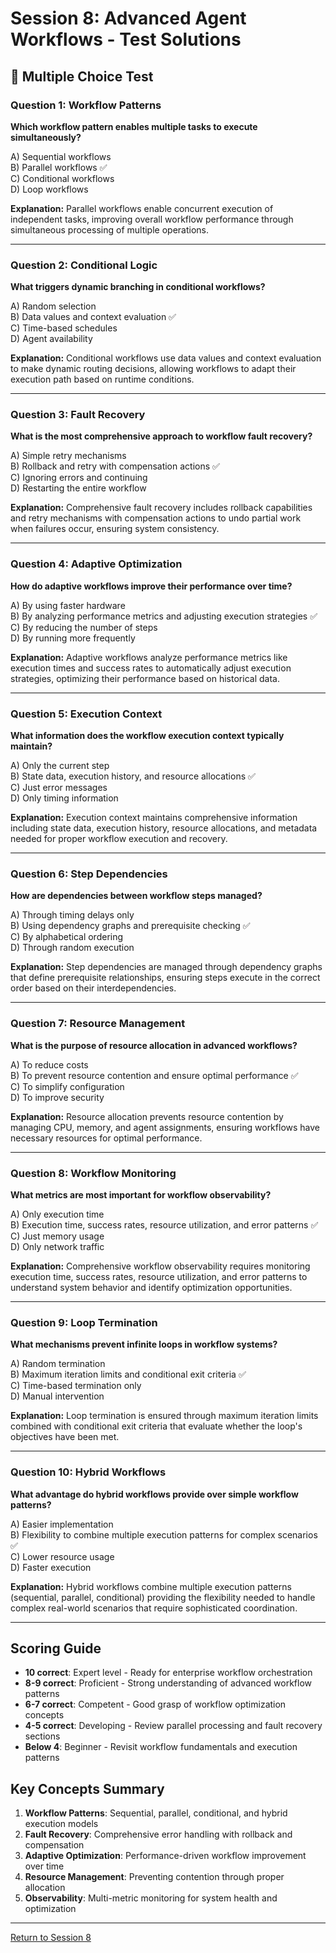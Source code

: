 # Session 8: Advanced Agent Workflows - Test Solutions

## 📝 Multiple Choice Test

### Question 1: Workflow Patterns
**Which workflow pattern enables multiple tasks to execute simultaneously?**

A) Sequential workflows  
B) Parallel workflows ✅  
C) Conditional workflows  
D) Loop workflows  

**Explanation:** Parallel workflows enable concurrent execution of independent tasks, improving overall workflow performance through simultaneous processing of multiple operations.

---

### Question 2: Conditional Logic
**What triggers dynamic branching in conditional workflows?**

A) Random selection  
B) Data values and context evaluation ✅  
C) Time-based schedules  
D) Agent availability  

**Explanation:** Conditional workflows use data values and context evaluation to make dynamic routing decisions, allowing workflows to adapt their execution path based on runtime conditions.

---

### Question 3: Fault Recovery
**What is the most comprehensive approach to workflow fault recovery?**

A) Simple retry mechanisms  
B) Rollback and retry with compensation actions ✅  
C) Ignoring errors and continuing  
D) Restarting the entire workflow  

**Explanation:** Comprehensive fault recovery includes rollback capabilities and retry mechanisms with compensation actions to undo partial work when failures occur, ensuring system consistency.

---

### Question 4: Adaptive Optimization
**How do adaptive workflows improve their performance over time?**

A) By using faster hardware  
B) By analyzing performance metrics and adjusting execution strategies ✅  
C) By reducing the number of steps  
D) By running more frequently  

**Explanation:** Adaptive workflows analyze performance metrics like execution times and success rates to automatically adjust execution strategies, optimizing their performance based on historical data.

---

### Question 5: Execution Context
**What information does the workflow execution context typically maintain?**

A) Only the current step  
B) State data, execution history, and resource allocations ✅  
C) Just error messages  
D) Only timing information  

**Explanation:** Execution context maintains comprehensive information including state data, execution history, resource allocations, and metadata needed for proper workflow execution and recovery.

---

### Question 6: Step Dependencies
**How are dependencies between workflow steps managed?**

A) Through timing delays only  
B) Using dependency graphs and prerequisite checking ✅  
C) By alphabetical ordering  
D) Through random execution  

**Explanation:** Step dependencies are managed through dependency graphs that define prerequisite relationships, ensuring steps execute in the correct order based on their interdependencies.

---

### Question 7: Resource Management
**What is the purpose of resource allocation in advanced workflows?**

A) To reduce costs  
B) To prevent resource contention and ensure optimal performance ✅  
C) To simplify configuration  
D) To improve security  

**Explanation:** Resource allocation prevents resource contention by managing CPU, memory, and agent assignments, ensuring workflows have necessary resources for optimal performance.

---

### Question 8: Workflow Monitoring
**What metrics are most important for workflow observability?**

A) Only execution time  
B) Execution time, success rates, resource utilization, and error patterns ✅  
C) Just memory usage  
D) Only network traffic  

**Explanation:** Comprehensive workflow observability requires monitoring execution time, success rates, resource utilization, and error patterns to understand system behavior and identify optimization opportunities.

---

### Question 9: Loop Termination
**What mechanisms prevent infinite loops in workflow systems?**

A) Random termination  
B) Maximum iteration limits and conditional exit criteria ✅  
C) Time-based termination only  
D) Manual intervention  

**Explanation:** Loop termination is ensured through maximum iteration limits combined with conditional exit criteria that evaluate whether the loop's objectives have been met.

---

### Question 10: Hybrid Workflows
**What advantage do hybrid workflows provide over simple workflow patterns?**

A) Easier implementation  
B) Flexibility to combine multiple execution patterns for complex scenarios ✅  
C) Lower resource usage  
D) Faster execution  

**Explanation:** Hybrid workflows combine multiple execution patterns (sequential, parallel, conditional) providing the flexibility needed to handle complex real-world scenarios that require sophisticated coordination.

---

## Scoring Guide

- **10 correct**: Expert level - Ready for enterprise workflow orchestration  
- **8-9 correct**: Proficient - Strong understanding of advanced workflow patterns  
- **6-7 correct**: Competent - Good grasp of workflow optimization concepts  
- **4-5 correct**: Developing - Review parallel processing and fault recovery sections  
- **Below 4**: Beginner - Revisit workflow fundamentals and execution patterns  

## Key Concepts Summary

1. **Workflow Patterns**: Sequential, parallel, conditional, and hybrid execution models  
2. **Fault Recovery**: Comprehensive error handling with rollback and compensation  
3. **Adaptive Optimization**: Performance-driven workflow improvement over time  
4. **Resource Management**: Preventing contention through proper allocation  
5. **Observability**: Multi-metric monitoring for system health and optimization  

---

[Return to Session 8](Session8_Advanced_Agent_Workflows.md)
